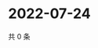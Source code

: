 # 2022-07-24

共 0 条

<!-- BEGIN WEIBO -->
<!-- 最后更新时间 Sun Jul 24 2022 14:01:10 GMT+0800 (China Standard Time) -->

<!-- END WEIBO -->

